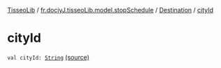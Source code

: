 [TisseoLib](../../index.md) / [fr.docjyJ.tisseoLib.model.stopSchedule](../index.md) / [Destination](index.md) / [cityId](./city-id.md)

# cityId

`val cityId: `[`String`](https://kotlinlang.org/api/latest/jvm/stdlib/kotlin/-string/index.html) [(source)](https://github.com/docjyJ/TisseoLib/tree/master/src/main/kotlin/fr/docjyJ/tisseoLib/model/stopSchedule/Destination.kt#L9)